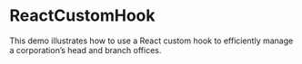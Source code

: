 # ReactCustomHook
This demo illustrates how to use a React custom hook to efficiently manage a corporation’s head and branch offices.
